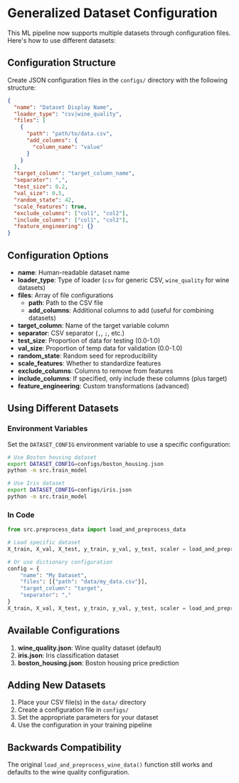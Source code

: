 # Generalized Dataset Configuration

This ML pipeline now supports multiple datasets through configuration files. Here's how to use different datasets:

## Configuration Structure

Create JSON configuration files in the `configs/` directory with the following structure:

```json
{
  "name": "Dataset Display Name",
  "loader_type": "csv|wine_quality",
  "files": [
    {
      "path": "path/to/data.csv",
      "add_columns": {
        "column_name": "value"
      }
    }
  ],
  "target_column": "target_column_name",
  "separator": ",",
  "test_size": 0.2,
  "val_size": 0.5,
  "random_state": 42,
  "scale_features": true,
  "exclude_columns": ["col1", "col2"],
  "include_columns": ["col1", "col2"],
  "feature_engineering": {}
}
```

## Configuration Options

- **name**: Human-readable dataset name
- **loader_type**: Type of loader (`csv` for generic CSV, `wine_quality` for wine datasets)
- **files**: Array of file configurations
  - **path**: Path to the CSV file
  - **add_columns**: Additional columns to add (useful for combining datasets)
- **target_column**: Name of the target variable column
- **separator**: CSV separator (`,`, `;`, etc.)
- **test_size**: Proportion of data for testing (0.0-1.0)
- **val_size**: Proportion of temp data for validation (0.0-1.0)
- **random_state**: Random seed for reproducibility
- **scale_features**: Whether to standardize features
- **exclude_columns**: Columns to remove from features
- **include_columns**: If specified, only include these columns (plus target)
- **feature_engineering**: Custom transformations (advanced)

## Using Different Datasets

### Environment Variables

Set the `DATASET_CONFIG` environment variable to use a specific configuration:

```bash
# Use Boston housing dataset
export DATASET_CONFIG=configs/boston_housing.json
python -m src.train_model

# Use Iris dataset
export DATASET_CONFIG=configs/iris.json
python -m src.train_model
```

### In Code

```python
from src.preprocess_data import load_and_preprocess_data

# Load specific dataset
X_train, X_val, X_test, y_train, y_val, y_test, scaler = load_and_preprocess_data('configs/iris.json')

# Or use dictionary configuration
config = {
    "name": "My Dataset",
    "files": [{"path": "data/my_data.csv"}],
    "target_column": "target",
    "separator": ","
}
X_train, X_val, X_test, y_train, y_val, y_test, scaler = load_and_preprocess_data(config)
```

## Available Configurations

1. **wine_quality.json**: Wine quality dataset (default)
2. **iris.json**: Iris classification dataset
3. **boston_housing.json**: Boston housing price prediction

## Adding New Datasets

1. Place your CSV file(s) in the `data/` directory
2. Create a configuration file in `configs/`
3. Set the appropriate parameters for your dataset
4. Use the configuration in your training pipeline

## Backwards Compatibility

The original `load_and_preprocess_wine_data()` function still works and defaults to the wine quality configuration.